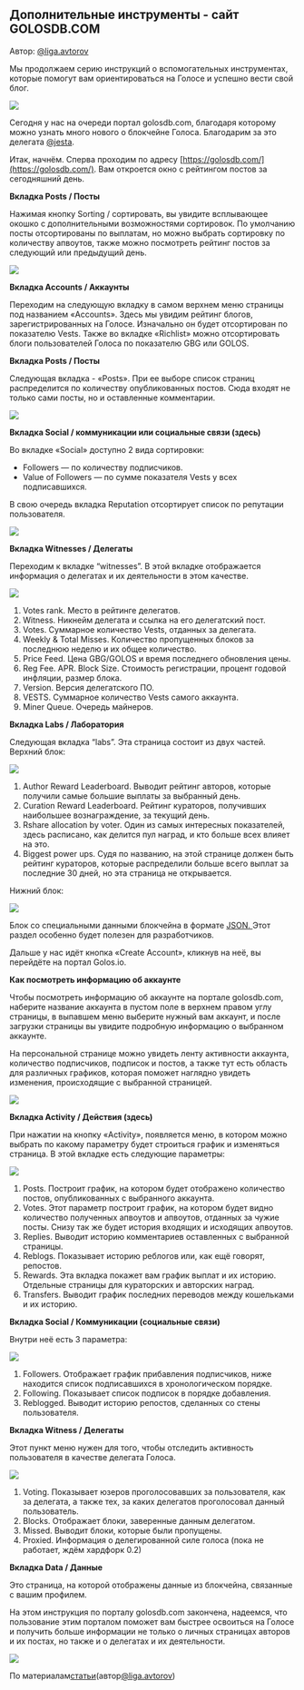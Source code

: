 ## Дополнительные инструменты - сайт GOLOSDB.COM

Автор: [@liga.avtorov](https://golos.io/@liga.avtorov)

Мы продолжаем серию инструкций о вспомогательных инструментах, которые помогут вам ориентироваться на Голосе и успешно вести свой блог.

![](https://imgp.golos.io/0x0/https://s19.postimg.org/e9vofwg9f/image.jpg)

Сегодня у нас на очереди портал golosdb.com, благодаря которому можно узнать много нового о блокчейне Голоса. Благодарим за это делегата [@jesta](https://golos.io/@jesta).

Итак, начнём. Сперва проходим по адресу [https://golosdb.com/](https://golosdb.com/). Вам откроется окно с рейтингом постов за сегодняшний день.

**Вкладка Posts / Посты**

Нажимая кнопку Sorting / сортировать, вы увидите всплывающее окошко с дополнительными возможностями сортировок. По умолчанию посты отсортированы по выплатам, но можно выбрать сортировку по количеству апвоутов, также можно посмотреть рейтинг постов за следующий или предыдущий день.

![](https://imgp.golos.io/0x0/http://storage7.static.itmages.ru/i/17/0826/h_1503720429_3491046_c3e87fa205.png)

**Вкладка Accounts / Аккаунты**

Переходим на следующую вкладку в самом верхнем меню страницы под названием «Accounts». Здесь мы увидим рейтинг блогов, зарегистрированных на Голосе. Изначально он будет отсортирован по показателю Vests. Также во вкладке «Richlist» можно отсортировать блоги пользователей Голоса по показателю GBG или GOLOS.

**Вкладка Posts / Посты**

Следующая вкладка - «Posts». При ее выборе список страниц распределится по количеству опубликованных постов. Сюда входят не только сами посты, но и оставленные комментарии.

![](https://imgp.golos.io/0x0/http://storage7.static.itmages.ru/i/17/0826/h_1503720429_7701232_9443942464.png)

**Вкладка Social / коммуникации или социальные связи \(здесь\)**

Во вкладке «Social» доступно 2 вида сортировки:

* Followers — по количеству подписчиков.
* Value of Followers — по сумме показателя Vests у всех подписавшихся.

В свою очередь вкладка Reputation отсортирует список по репутации пользователя.

![](https://imgp.golos.io/0x0/http://storage9.static.itmages.ru/i/17/0826/h_1503720430_5785951_248628b6a3.png)

**Вкладка Witnesses / Делегаты**

Переходим к вкладке “witnesses”. В этой вкладке отображается информация о делегатах и их деятельности в этом качестве.

![](https://imgp.golos.io/0x0/http://storage8.static.itmages.ru/i/17/0826/h_1503721670_3275046_ca1c9d681c.png)

1. Votes rank. Место в рейтинге делегатов.
2. Witness. Никнейм делегата и ссылка на его делегатский пост.
3. Votes. Суммарное количество Vests, отданных за делегата.
4. Weekly & Total Misses. Количество пропущенных блоков за последнюю неделю и их общее количество.
5. Price Feed. Цена GBG/GOLOS и время последнего обновления цены.
6. Reg Fee. APR. Block Size. Стоимость регистрации, процент годовой инфляции, размер блока.
7. Version. Версия делегатского ПО.
8. VESTS. Суммарное количество Vests самого аккаунта.
9. Miner Queue. Очередь майнеров.

**Вкладка Labs / Лаборатория**

Следующая вкладка “labs”. Эта страница состоит из двух частей. Верхний блок:

![](https://imgp.golos.io/0x0/http://storage2.static.itmages.ru/i/17/0826/h_1503721739_3828909_a688db3c86.png)

1. Author Reward Leaderboard. Выводит рейтинг авторов, которые получили самые большие выплаты за выбранный день.
2. Curation Reward Leaderboard. Рейтинг кураторов, получивших наибольшее вознаграждение, за текущий день.
3. Rshare allocation by voter. Один из самых интересных показателей, здесь расписано, как делится пул наград, и кто больше всех влияет на это.
4. Biggest power ups. Судя по названию, на этой странице должен быть рейтинг кураторов, которые распределили больше всего выплат за последние 30 дней, но эта страница не открывается.

Нижний блок:

![](https://imgp.golos.io/0x0/http://storage3.static.itmages.ru/i/17/0826/h_1503721783_4626654_5bedc6d609.png)

Блок со специальными данными блокчейна в формате [JSON. ](https://ru.wikipedia.org/wiki/JSON)Этот раздел особенно будет полезен для разработчиков.

Дальше у нас идёт кнопка «Create Account», кликнув на неё, вы перейдёте на портал Golos.io.

**Как посмотреть информацию об аккаунте**

Чтобы посмотреть информацию об аккаунте на портале golosdb.com, наберите название аккаунта в пустом поле в верхнем правом углу страницы, в выпавшем меню выберите нужный вам аккаунт, и после загрузки страницы вы увидите подробную информацию о выбранном аккаунте.

На персональной странице можно увидеть ленту активности аккаунта, количество подписчиков, подписок и постов, а также тут есть область для различных графиков, которая поможет наглядно увидеть изменения, происходящие с выбранной страницей.

![](https://imgp.golos.io/0x0/http://storage1.static.itmages.ru/i/17/0826/h_1503720430_5883870_d6dc598c94.png)

**Вкладка Activity / Действия \(здесь\)**

При нажатии на кнопку «Activity», появляется меню, в котором можно выбрать по какому параметру будет строиться график и изменяться страница. В этой вкладке есть следующие параметры:

![](https://imgp.golos.io/0x0/http://storage9.static.itmages.ru/i/17/0826/h_1503720430_3055133_01929abe9a.png)

1. Posts. Построит график, на котором будет отображено количество постов, опубликованных с выбранного аккаунта.
2. Votes. Этот параметр построит график, на котором будет видно количество полученных апвоутов и апвоутов, отданных за чужие посты. Снизу так же будет история входящих и исходящих апвоутов.
3. Replies. Выводит историю комментариев оставленных с выбранной страницы.
4. Reblogs. Показывает историю реблогов или, как ещё говорят, репостов.
5. Rewards. Эта вкладка покажет вам график выплат и их историю. Отдельные страницы для кураторских и авторских наград.
6. Transfers. Выводит график последних переводов между кошельками и их историю.

**Вкладка Social / Коммуникации \(социальные связи\)**

Внутри неё есть 3 параметра:

![](https://imgp.golos.io/0x0/http://storage6.static.itmages.ru/i/17/0826/h_1503720428_1840039_c849692d5d.png)

1. Followers. Отображает график прибавления подписчиков, ниже находится список подписавшихся в хронологическом порядке.
2. Following. Показывает список подписок в порядке добавления.
3. Reblogged. Выводит историю репостов, сделанных со стены пользователя.

**Вкладка Witness / Делегаты**

Этот пункт меню нужен для того, чтобы отследить активность пользователя в качестве делегата Голоса.

![](https://imgp.golos.io/0x0/http://storage8.static.itmages.ru/i/17/0826/h_1503720429_4379197_fb7a034109.png)

1. Voting. Показывает юзеров проголосовавших за пользователя, как за делегата, а также тех, за каких делегатов проголосовал данный пользователь.
2. Blocks. Отображает блоки, заверенные данным делегатом.
3. Missed. Выводит блоки, которые были пропущены.
4. Proxied. Информация о делегированной силе голоса \(пока не работает, ждём хардфорк 0.2\)

**Вкладка Data / Данные**

Это страница, на которой отображены данные из блокчейна, связанные с вашим профилем.

На этом инструкция по порталу golosdb.com закончена, надеемся, что пользование этим порталом поможет вам быстрее освоиться на Голосе и получить больше информации не только о личных страницах авторов и их постах, но также и о делегатах и их деятельности.

[![](https://imgp.golos.io/120x120/https://s19.postimg.org/f940iiuab/image.jpg)](https://www.gitbook.com/book/cyberfund/golos/edit#)

По материалам[статьи](https://www.gitbook.com/book/cyberfund/golos/edit#)\(автор[@liga.avtorov](https://www.gitbook.com/book/cyberfund/golos/edit#)\)

